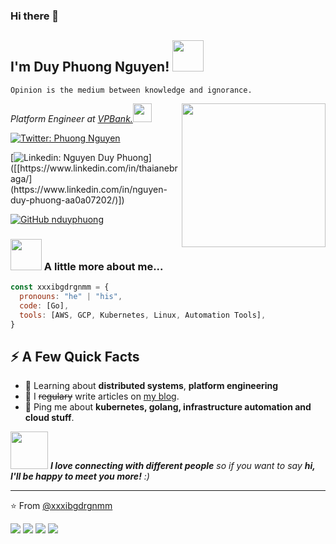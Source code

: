 ### Hi there 👋

<h2> I'm Duy Phuong Nguyen! <img src="https://media.giphy.com/media/S8kcDWOvua4l6lJ0Az/source.gif" width="50"></h2>

`Opinion is the medium between knowledge and ignorance.`

<img align='right' src="https://media.giphy.com/media/ZVik7pBtu9dNS/giphy.gif" width="230">
<p><em>Platform Engineer at <a href="[https://wallet.krystal.app](https://www.linkedin.com/company/vpbank/)">VPBank.</a><img src="https://media.giphy.com/media/WUlplcMpOCEmTGBtBW/giphy.gif" width="30"> 
</em></p>

[![Twitter: Phuong Nguyen](https://img.shields.io/twitter/follow/PhngNgu32733550?style=social)]([https://twitter.com/beingAshifZafar](https://twitter.com/PhngNgu32733550))

[![Linkedin: Nguyen Duy Phuong](https://img.shields.io/badge/-Nguyen%20Duy%20Phuong-blue?style=flat-square&logo=Linkedin&logoColor=white&link=[https://www.linkedin.com/in/ashif-zafar-70618434/](https://www.linkedin.com/in/nguyen-duy-phuong-aa0a07202/))]([[https://www.linkedin.com/in/thaianebraga/](https://www.linkedin.com/in/nguyen-duy-phuong-aa0a07202/)])

[![GitHub nduyphuong](https://img.shields.io/github/followers/nduyphuong?label=follow&style=social)](https://github.com/nduyphuong)


### <img src="https://media.giphy.com/media/VgCDAzcKvsR6OM0uWg/giphy.gif" width="50"> A little more about me...  

```javascript
const xxxibgdrgnmm = {
  pronouns: "he" | "his",
  code: [Go],
  tools: [AWS, GCP, Kubernetes, Linux, Automation Tools],
}
```

<h2>⚡️ A Few Quick Facts</h2>
<ul>
<li>🧐 Learning about <strong>distributed systems</strong>, <strong>platform engineering</strong></li>
<li>📝 I <del>regulary</del> write articles on <a href="https://phuongnguyen.hashnode.dev/">my blog</a>.</li>
<li>💬 Ping me about <strong>kubernetes, golang, infrastructure automation and cloud stuff</strong>.</li>
</ul>

<img src="https://media.giphy.com/media/LnQjpWaON8nhr21vNW/giphy.gif" width="60"> <em><b>I love connecting with different people</b> so if you want to say <b>hi, I'll be happy to meet you more!</b> :)</em>

 ---
 ⭐️ From [@xxxibgdrgnmm](https://github.com/xxxibgdrgnmm)
 
 
![](https://raw.githubusercontent.com/xxxibgdrgnmm/github-stats/master/generated/overview.svg#gh-dark-mode-only)
![](https://raw.githubusercontent.com/xxxibgdrgnmm/github-stats/master/generated/overview.svg#gh-light-mode-only)
![](https://raw.githubusercontent.com/xxxibgdrgnmm/github-stats/master/generated/languages.svg#gh-dark-mode-only)
![](https://raw.githubusercontent.com/xxxibgdrgnmm/github-stats/master/generated/languages.svg#gh-light-mode-only)
